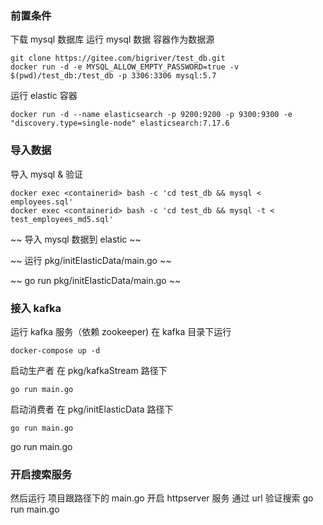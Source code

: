 ### 前置条件
下载 mysql 数据库
运行 mysql 数据 容器作为数据源
```
git clone https://gitee.com/bigriver/test_db.git
docker run -d -e MYSQL_ALLOW_EMPTY_PASSWORD=true -v $(pwd)/test_db:/test_db -p 3306:3306 mysql:5.7
```

运行 elastic 容器
```
docker run -d --name elasticsearch -p 9200:9200 -p 9300:9300 -e "discovery.type=single-node" elasticsearch:7.17.6
```
### 导入数据
导入 mysql & 验证

```
docker exec <containerid> bash -c 'cd test_db && mysql < employees.sql'
docker exec <containerid> bash -c 'cd test_db && mysql -t < test_employees_md5.sql'
```

~~ 导入 mysql 数据到 elastic ~~

~~ 运行 pkg/initElasticData/main.go ~~

~~ go run pkg/initElasticData/main.go ~~


### 接入 kafka
运行 kafka 服务（依赖 zookeeper)
在 kafka 目录下运行
```
docker-compose up -d
```

启动生产者
在 pkg/kafkaStream 路径下
```
go run main.go
```

启动消费者
在 pkg/initElasticData 路径下
```
go run main.go
```

go run main.go

### 开启搜索服务
然后运行 项目跟路径下的 main.go 开启 httpserver 服务 通过 url 验证搜索
go run main.go
